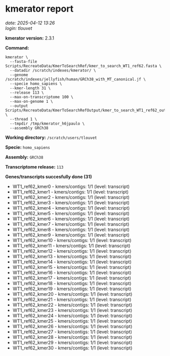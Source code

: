 # kmerator report
*date: 2025-04-12 13:26*  
*login: tlouvet*

**kmerator version:** 2.3.1

**Command:**

```
kmerator \
  --fasta-file Scripts/RecreateData/KmerToSearchRef/kmer_to_search_WT1_ref62.fasta \
  --datadir /scratch/indexes/kmerator/ \
  --genome /scratch/indexes/jellyfish/human/GRCh38_with_MT_canonical.jf \
  --specie homo_sapiens \
  --kmer-length 31 \
  --release 113 \
  --max-on-transcriptome 100 \
  --max-on-genome 1 \
  --output Scripts/RecreateData/KmerToSearchRefOutput/kmer_to_search_WT1_ref62_output \
  --thread 1 \
  --tmpdir /tmp/kmerator_h6jpaulo \
  --assembly GRCh38
```

**Working directory:** `/scratch/users/tlouvet`

**Specie:** `homo_sapiens`

**Assembly:** `GRCh38`

**Transcriptome release:** `113`

**Genes/transcripts succesfully done (31)**

- WT1_ref62_kmer0 - kmers/contigs: 1/1 (level: transcript)
- WT1_ref62_kmer1 - kmers/contigs: 1/1 (level: transcript)
- WT1_ref62_kmer2 - kmers/contigs: 1/1 (level: transcript)
- WT1_ref62_kmer3 - kmers/contigs: 1/1 (level: transcript)
- WT1_ref62_kmer4 - kmers/contigs: 1/1 (level: transcript)
- WT1_ref62_kmer5 - kmers/contigs: 1/1 (level: transcript)
- WT1_ref62_kmer6 - kmers/contigs: 1/1 (level: transcript)
- WT1_ref62_kmer7 - kmers/contigs: 1/1 (level: transcript)
- WT1_ref62_kmer8 - kmers/contigs: 1/1 (level: transcript)
- WT1_ref62_kmer9 - kmers/contigs: 1/1 (level: transcript)
- WT1_ref62_kmer10 - kmers/contigs: 1/1 (level: transcript)
- WT1_ref62_kmer11 - kmers/contigs: 1/1 (level: transcript)
- WT1_ref62_kmer12 - kmers/contigs: 1/1 (level: transcript)
- WT1_ref62_kmer13 - kmers/contigs: 1/1 (level: transcript)
- WT1_ref62_kmer14 - kmers/contigs: 1/1 (level: transcript)
- WT1_ref62_kmer15 - kmers/contigs: 1/1 (level: transcript)
- WT1_ref62_kmer16 - kmers/contigs: 1/1 (level: transcript)
- WT1_ref62_kmer17 - kmers/contigs: 1/1 (level: transcript)
- WT1_ref62_kmer18 - kmers/contigs: 1/1 (level: transcript)
- WT1_ref62_kmer19 - kmers/contigs: 1/1 (level: transcript)
- WT1_ref62_kmer20 - kmers/contigs: 1/1 (level: transcript)
- WT1_ref62_kmer21 - kmers/contigs: 1/1 (level: transcript)
- WT1_ref62_kmer22 - kmers/contigs: 1/1 (level: transcript)
- WT1_ref62_kmer23 - kmers/contigs: 1/1 (level: transcript)
- WT1_ref62_kmer24 - kmers/contigs: 1/1 (level: transcript)
- WT1_ref62_kmer25 - kmers/contigs: 1/1 (level: transcript)
- WT1_ref62_kmer26 - kmers/contigs: 1/1 (level: transcript)
- WT1_ref62_kmer27 - kmers/contigs: 1/1 (level: transcript)
- WT1_ref62_kmer28 - kmers/contigs: 1/1 (level: transcript)
- WT1_ref62_kmer29 - kmers/contigs: 1/1 (level: transcript)
- WT1_ref62_kmer30 - kmers/contigs: 1/1 (level: transcript)
